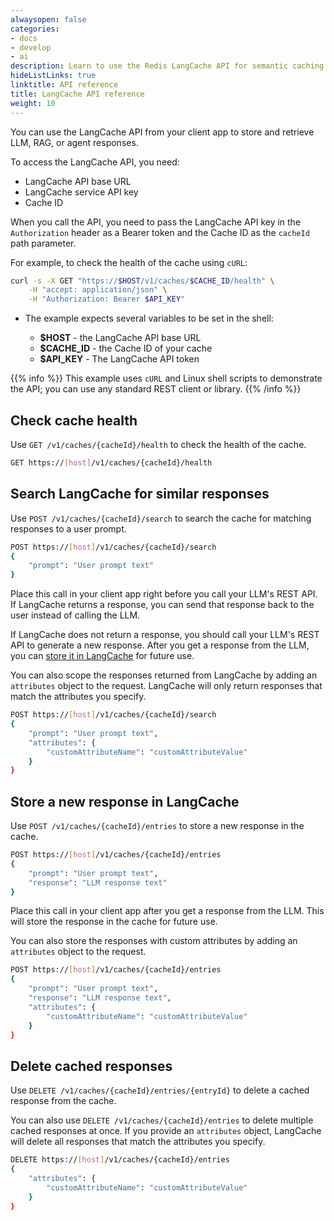 ```yaml
---
alwaysopen: false
categories:
- docs
- develop
- ai
description: Learn to use the Redis LangCache API for semantic caching.
hideListLinks: true
linktitle: API reference
title: LangCache API reference
weight: 10
---
```


You can use the LangCache API from your client app to store and retrieve LLM, RAG, or agent responses.

To access the LangCache API, you need:

- LangCache API base URL
- LangCache service API key
- Cache ID

When you call the API, you need to pass the LangCache API key in the `Authorization` header as a Bearer token and the Cache ID as the `cacheId` path parameter. 

For example, to check the health of the cache using `cURL`:

```bash
curl -s -X GET "https://$HOST/v1/caches/$CACHE_ID/health" \
    -H "accept: application/json" \
    -H "Authorization: Bearer $API_KEY"
```

- The example expects several variables to be set in the shell:

    - **$HOST** - the LangCache API base URL
    - **$CACHE_ID** - the Cache ID of your cache
    - **$API_KEY** - The LangCache API token

{{% info %}}
This example uses `cURL` and Linux shell scripts to demonstrate the API; you can use any standard REST client or library.
{{% /info %}}

## Check cache health

Use `GET /v1/caches/{cacheId}/health` to check the health of the cache.

```sh
GET https://[host]/v1/caches/{cacheId}/health
```

## Search LangCache for similar responses

Use `POST /v1/caches/{cacheId}/search` to search the cache for matching responses to a user prompt.

```sh
POST https://[host]/v1/caches/{cacheId}/search
{
    "prompt": "User prompt text"
}
```

Place this call in your client app right before you call your LLM's REST API. If LangCache returns a response, you can send that response back to the user instead of calling the LLM.

If LangCache does not return a response, you should call your LLM's REST API to generate a new response. After you get a response from the LLM, you can [store it in LangCache](#store-a-new-response-in-langcache) for future use.

You can also scope the responses returned from LangCache by adding an `attributes` object to the request. LangCache will only return responses that match the attributes you specify. 

```sh
POST https://[host]/v1/caches/{cacheId}/search
{
    "prompt": "User prompt text",
    "attributes": {
        "customAttributeName": "customAttributeValue"
    }
}
```

## Store a new response in LangCache

Use `POST /v1/caches/{cacheId}/entries` to store a new response in the cache.

```sh
POST https://[host]/v1/caches/{cacheId}/entries
{
    "prompt": "User prompt text",
    "response": "LLM response text"
}
```

Place this call in your client app after you get a response from the LLM. This will store the response in the cache for future use.

You can also store the responses with custom attributes by adding an `attributes` object to the request.

```sh
POST https://[host]/v1/caches/{cacheId}/entries
{
    "prompt": "User prompt text",
    "response": "LLM response text",
    "attributes": {
        "customAttributeName": "customAttributeValue"
    }
}
```

## Delete cached responses

Use `DELETE /v1/caches/{cacheId}/entries/{entryId}` to delete a cached response from the cache.

You can also use `DELETE /v1/caches/{cacheId}/entries` to delete multiple cached responses at once. If you provide an `attributes` object, LangCache will delete all responses that match the attributes you specify. 

```sh
DELETE https://[host]/v1/caches/{cacheId}/entries
{
    "attributes": {
        "customAttributeName": "customAttributeValue"
    }
}
```
